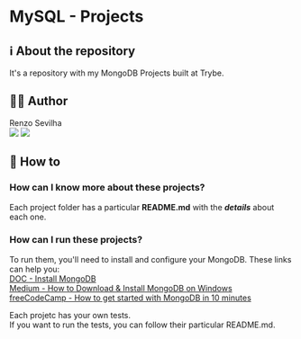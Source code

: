 # MySQL - Projects

## ℹ️ About the repository

It's a repository with my MongoDB Projects built at Trybe.

## 🧙‍♂️ Author

Renzo Sevilha
<br />
<a href="https://www.linkedin.com/in/renzo-sevilha/"><img src="https://img.shields.io/badge/linkedin-0077B5.svg?style=for-the-badge&logo=linkedin&logoColor=white"></a>
<a href="mailto:sevilharenzo@gmail.com"><img src="https://img.shields.io/badge/e‑mail-D14836.svg?style=for-the-badge&logo=GMail&logoColor=white"></a>

## 🤔 How to

### How can I know more about these projects?

Each project folder has a particular **README.md** with the **_details_** about each one.

### How can I run these projects?

To run them, you'll need to install and configure your MongoDB.
These links can help you:
<br />
[DOC - Install MongoDB](https://docs.mongodb.com/manual/installation/)
<br />
[Medium - How to Download & Install MongoDB on Windows](https://medium.com/@LondonAppBrewery/how-to-download-install-mongodb-on-windows-4ee4b3493514)
<br />
[freeCodeCamp - How to get started with MongoDB in 10 minutes](https://www.freecodecamp.org/news/learn-mongodb-a4ce205e7739/)

Each projetc has your own tests.
<br/>
If you want to run the tests, you can follow their particular README.md.
